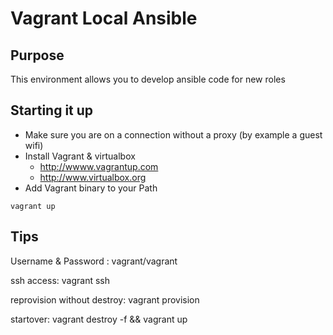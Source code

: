 # Vagrant Local Ansible

## Purpose
This environment allows you to develop ansible code for new roles

## Starting it up

* Make sure you are on a connection without a proxy (by example a guest wifi)
* Install Vagrant & virtualbox
  * http://wwww.vagrantup.com
  * http://www.virtualbox.org
* Add Vagrant binary to your Path


```
vagrant up
```

## Tips
Username & Password : vagrant/vagrant

ssh access: vagrant ssh

reprovision without destroy: vagrant provision

startover: vagrant destroy -f && vagrant up

